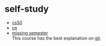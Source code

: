 # self-study
* [cs50](./cs50.md)  
* [cp](http://web.stanford.edu/class/cs97si/)  
* [missing semester](https://missing.csail.mit.edu/)  
This course has the best explanation on [git](https://missing.csail.mit.edu/2020/version-control/).  
